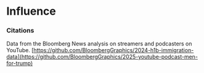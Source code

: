 # Influence

### Citations
Data from the Bloomberg News analysis on streamers and podcasters on YouTube. [https://github.com/BloombergGraphics/2024-h1b-immigration-data](https://github.com/BloombergGraphics/2025-youtube-podcast-men-for-trump)
